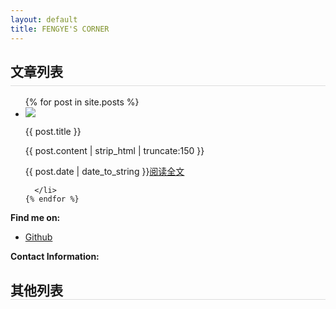 ```yaml
---
layout: default
title: FENGYE'S CORNER
---
```

<div class="contentBox col-xs-12 col-sm-10  col-md-9 ">
<h2 style="border-bottom: 1px solid #ddd; padding-bottom:8px;">文章列表</h2>
  <ul class="posts">
    {% for post in site.posts %}
      <li class="clearfix">
      <div class="leftD">
        <img src="{{post.leftImg}}"/>
      </div>
      <div class="rightD">
        <p class="title">{{ post.title }}</p>
    <div class="post-content-preview">
          {{ post.content | strip_html | truncate:150 }}
      </div>
      <p class="post-meta" style="font-size:14px;">
      <!-- <span>{{ post.date | date_to_string }}</span> --><!--  &raquo; -->
          <!-- Posted by {% if post.author %}{{ post.author }}{% else %}{{ site.title }}{% endif %} -->
        <span>{{ post.date | date_to_string }}</span><span class="FullText"><a href="{{ post.url }}">阅读全文</a></span>
      </p>
      </div>

      </li>
    {% endfor %}
  </ul>

<!-- {% highlight console %}
$ git clone ...
{% endhighlight %}
{% highlight ruby %}
put hello
{% endhighlight %} -->
<p><b>Find me on:</b></p>
<ul>
<li><a href="http://github.io/fengye12/">Github</a></li>
</ul>
<p><b>Contact Information:</b></p>
<!-- <blockquote>
欢迎所有朋友加我微信：zjs123zjs1234
</blockquote> -->
</div>
<div class="hidden-xs col-sm-2  col-md-3">
  <h2 style="border-bottom: 1px solid #ddd;">其他列表</h2>
  <canvas id="clock" width="100px" height="100px">
      <script>
        var dom = document.getElementById('clock');
          var ctx = dom.getContext('2d');
          var width = ctx.canvas.width;
          var height = ctx.canvas.height;
           var r = width/2;
           var rem = width/200;
           function drawBackground(){
              ctx.save();
              ctx.translate(r, r);//把圆心定位到正方形的中心
              ctx.beginPath();//创建一个起始路径
              ctx.lineWidth = 10*rem;
              ctx.arc(0,0,r-ctx.lineWidth/2,0,2*Math.PI,false);
              ctx.stroke();//绘制路径

              var hourNumbers = [3,4,5,6,7,8,9,10,11,12,1,2,3]
              ctx.font = 18*rem+'px Arial';//字体样式
              ctx.textAlign = "center";//水平居中
              ctx.textBaseline = 'middle';//垂直居中
              hourNumbers.forEach(function(number,i){
                var rad = i*2*Math.PI/12;
                var x = Math.cos(rad) * (r-30*rem);
                var y = Math.sin(rad) * (r-30*rem);
                ctx.fillText(number, x, y)//文字填充
              });
              for(var i = 0;i < 60; i++){
                  var rad = i*2*Math.PI/60;
                  var x = Math.cos(rad) * (r-18*rem);
                  var y = Math.sin(rad) * (r-18*rem);
                  ctx.beginPath();//再画要再创建一个起始路径
                  if(i % 5 === 0 ){
                      ctx.fillStyle = '#000';
                      ctx.arc(x,y,2*rem,0,2*Math.PI,false);
                  }else{
                  ctx.fillStyle = '#ccc';
                   ctx.arc(x,y,2*rem,0,2*Math.PI,false);
                   }
                   ctx.fill(); //填充小圆
          }
      }
      function drawHour(hour,minute){
          ctx.save();//保存画小时之前的画布状态
          ctx.beginPath();
          var rad = 2*Math.PI /12 *hour;
          var mrad = 2*Math.PI /12/60 *minute;
           ctx.rotate(rad+mrad);
          ctx.lineWidth = 6*rem;
          ctx.lineCap = 'round';
          ctx.moveTo(0, 10*rem);
          ctx.lineTo(0, -r/2);
          ctx.stroke();
          ctx.restore();//画完之后返回到画小时之前的画布状态
  }
      function drawMinute(minute){
          ctx.save();
          ctx.beginPath();
          var rad = 2*Math.PI /60 *minute;
          ctx.rotate(rad);
          ctx.lineWidth = 3*rem;
          ctx.lineCap = 'round';//设置或返回线条的结束端点样式
          ctx.moveTo(0, 10*rem);//起始点改变
          ctx.lineTo(0, -r+30*rem);//画线条
          ctx.stroke();
          ctx.restore();
  }
      function drawSecond(second){
          ctx.save();
          ctx.beginPath();
          ctx.fillStyle = 'red'
          var rad = 2*Math.PI /60 *second;
          ctx.rotate(rad);
          ctx.lineWidth = 2*rem;
          ctx.lineCap = 'round';//设置或返回线条的结束端点样式
          ctx.moveTo(-2*rem, 20*rem);//起始点改变
          ctx.lineTo(2*rem,20*rem);
          ctx.lineTo(1,-r+18*rem);
          ctx.lineTo(-1,-r+18*rem);
          ctx.fill();
          ctx.restore();
  }
  function darwC(){
      ctx.beginPath();
      ctx.fillStyle = '#fff';
      ctx.arc(0,0,3*rem,0,2*Math.PI,false);
      ctx.fill();

  }
  function draw(){
      ctx.clearRect(0, 0, width, height)
          var now=new Date();
          var hour=now.getHours();
          var minute=now.getMinutes();
          var second=now.getSeconds();
          drawBackground();
          drawHour(hour,minute);
          drawMinute(minute);
          drawSecond(second);
          darwC();
          ctx.restore();
  }
  draw();
  setInterval(draw, 1000)
      </script>
</div>
